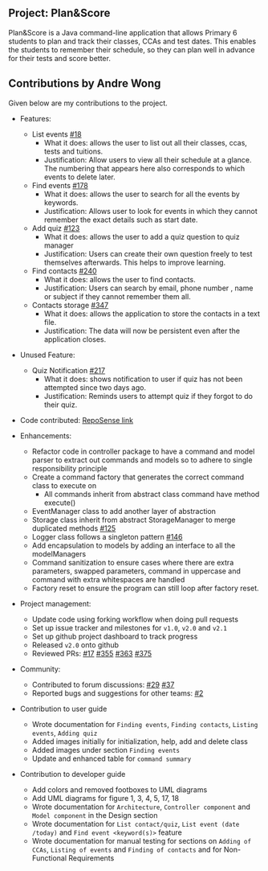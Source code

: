 ## Project: Plan&Score

Plan&Score is a Java command-line application that allows Primary 6 students to plan and track their classes, CCAs and test dates. This enables the students to remember their schedule, so they can plan well in advance for their tests and score better.

## Contributions by Andre Wong
Given below are my contributions to the project.
* Features:
    * List events [#18](https://github.com/AY2021S1-CS2113T-W12-4/tp/pull/18)
        * What it does: allows the user to list out all their classes, ccas, tests and tuitions.
        * Justification: Allow users to view all their schedule at a glance. The numbering that appears here also corresponds to which events to delete later.
    * Find events [#178](https://github.com/AY2021S1-CS2113T-W12-4/tp/pull/178)
        * What it does: allows the user to search for all the events by keywords.
        * Justification: Allows user to look for events in which they cannot remember the exact details such as start date.
    * Add quiz [#123](https://github.com/AY2021S1-CS2113T-W12-4/tp/pull/123)
        * What it does: allows the user to add a quiz question to quiz manager
        * Justification: Users can create their own question freely to test themselves afterwards. This helps to improve learning.
    * Find contacts [#240](https://github.com/AY2021S1-CS2113T-W12-4/tp/pull/240)
        * What it does: allows the user to find contacts.
        * Justification: Users can search by email, phone number , name or subject if they cannot remember them all.
    * Contacts storage [#347](https://github.com/AY2021S1-CS2113T-W12-4/tp/pull/347)
        * What it does: allows the application to store the contacts in a text file.
        * Justification: The data will now be persistent even after the application closes.

* Unused Feature:
    * Quiz Notification [#217](https://github.com/AY2021S1-CS2113T-W12-4/tp/pull/217)
        * What it does: shows notification to user if quiz has not been attempted since two days ago.
        * Justification: Reminds users to attempt quiz if they forgot to do their quiz.

* Code contributed: [RepoSense link](https://nus-cs2113-ay2021s1.github.io/tp-dashboard/#breakdown=true&search=&sort=groupTitle&sortWithin=title&since=2020-09-27&timeframe=commit&mergegroup=&groupSelect=groupByRepos&checkedFileTypes=docs~functional-code~test-code~other&tabOpen=true&tabType=authorship&tabAuthor=AndreWongZH&tabRepo=AY2021S1-CS2113T-W12-4%2Ftp%5Bmaster%5D&authorshipIsMergeGroup=false&authorshipFileTypes=docs~functional-code~test-code~other)

* Enhancements:
    * Refactor code in controller package to have a command and model parser to extract out commands and models so to adhere to single responsibility principle
    * Create a command factory that generates the correct command class to execute on
        * All commands inherit from abstract class command have method execute()
    * EventManager class to add another layer of abstraction
    * Storage class inherit from abstract StorageManager to merge duplicated methods [#125](https://github.com/AY2021S1-CS2113T-W12-4/tp/pull/125)
    * Logger class follows a singleton pattern [#146](https://github.com/AY2021S1-CS2113T-W12-4/tp/pull/146)
    * Add encapsulation to models by adding an interface to all the modelManagers
    * Command sanitization to ensure cases where there are extra parameters, swapped parameters, command in uppercase and command with extra whitespaces are handled
    * Factory reset to ensure the program can still loop after factory reset.

* Project management:
    * Update code using forking workflow when doing pull requests
    * Set up issue tracker and milestones for `v1.0`, `v2.0` and `v2.1`
    * Set up github project dashboard to track progress
    * Released `v2.0` onto github
    * Reviewed PRs: [#17](https://github.com/AY2021S1-CS2113T-W12-4/tp/pull/17) [#355](https://github.com/AY2021S1-CS2113T-W12-4/tp/pull/355) [#363](https://github.com/AY2021S1-CS2113T-W12-4/tp/pull/363) [#375](https://github.com/AY2021S1-CS2113T-W12-4/tp/pull/375)

* Community:
    * Contributed to forum discussions: [#29](https://github.com/nus-cs2113-AY2021S1/forum/issues/29) [#37](https://github.com/nus-cs2113-AY2021S1/forum/issues/87)
    * Reported bugs and suggestions for other teams: [#2](https://github.com/nus-cs2113-AY2021S1/tp/pull/2)

* Contribution to user guide
    * Wrote documentation for `Finding events`, `Finding contacts`, `Listing events`, `Adding quiz`
    * Added images initially for initialization, help, add and delete class
    * Added images under section `Finding events`
    * Update and enhanced table for `command summary`
    
* Contribution to developer guide
    * Add colors and removed footboxes to UML diagrams
    * Add UML diagrams for figure 1, 3, 4, 5, 17, 18
    * Wrote documentation for `Architecture`, `Controller component` and `Model component` in the Design section
    * Wrote documentation for `List contact/quiz`, `List event (date /today)` and `Find event <keyword(s)>` feature
    * Wrote documentation for manual testing for sections on `Adding of CCAs`, `Listing of events` and `Finding of contacts` and for Non-Functional Requirements
